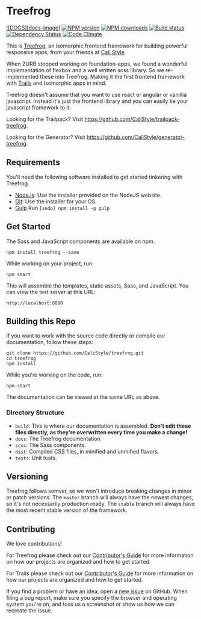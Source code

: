 # Treefrog
[![DOCS][docs-image]][doc-url]
[![NPM version][npm-image]][npm-url]
[![NPM downloads][npm-download]][npm-url]
[![Build status][ci-image]][ci-url]
[![Dependency Status][daviddm-image]][daviddm-url]
[![Code Climate][codeclimate-image]][codeclimate-url]

This is [Treefrog](https://treefrog.cali-style.com), an isomorphic frontend framework for building powerful responsive apps, from your friends at [Cali Style](https://cali-style.com).

When ZURB stopped working on foundation-apps, we found a wonderful implementation of flexbox and a well written scss library. So we re-implemented these into Treefrog. Making it the first frontend framework with [Trails](http://trailsjs.io) and Isomorphic apps in mind. 

Treefrog doesn't assume that you want to use react or angular or vanillia javascript.  Instead it's just the frontend library and you can easily tie your javascript framework to it.

Looking for the Trailpack?  Visit <https://github.com/CaliStyle/trailpack-treefrog>.

Looking for the Generator?  Visit <https://github.com/CaliStyle/generator-treefrog>.

## Requirements

You'll need the following software installed to get started tinkering with Treefrog.

  * [Node.js](http://nodejs.org): Use the installer provided on the NodeJS website.
  * [Git](http://git-scm.com/downloads): Use the installer for your OS.
  * [Gulp](http://gulpjs.com/) Run `[sudo] npm install -g gulp`

## Get Started

The Sass and JavaScript components are available on npm.
```
npm install treefrog --save
```

While working on your project, run:
```
npm start
```

This will assemble the templates, static assets, Sass, and JavaScript. You can view the test server at this URL:
```
http://localhost:8080
```

## Building this Repo

If you want to work with the source code directly or compile our documentation, follow these steps:
```
git clone https://github.com/CaliStyle/treefrog.git
cd treefrog
npm install
```

While you're working on the code, run:
```
npm start
```

The documentation can be viewed at the same URL as above.

### Directory Structure

* `build`: This is where our documentation is assembled. **Don't edit these files directly, as they're overwritten every time you make a change!**
* `docs`: The Treefrog documentation.
* `scss`: The Sass components.
* `dist`: Compiled CSS files, in minified and unmified flavors.
* `tests`: Unit tests.

## Versioning

Treefrog follows semver, so we won't introduce breaking changes in minor or patch versions. The `master` branch will always have the newest changes, so it's not necessarily production ready. The `stable` branch will always have the most recent stable version of the framework.

## Contributing

We love contributions!

For Treefrog please check out our [Contributor's Guide](https://github.com/CaliStyle/treefrog/blob/master/CONTRIBUTING.md) for more information on how our projects are organized and how to get started.

For Trails please check out our [Contributor's Guide](https://github.com/trailsjs/trails/blob/master/CONTRIBUTING.md) for more information on how our projects are organized and how to get started.

If you find a problem or have an idea, open a [new issue](https://github.com/CaliStyle/treefrog/issues) on GitHub. When filing a bug report, make sure you specify the browser and operating system you're on, and toss us a screenshot or show us how we can recreate the issue.

[doc-url]: http://treefrog.readthedocs.io/en/latest/?badge=latest
[npm-image]: https://img.shields.io/npm/v/treefrog.svg?style=flat-square
[npm-url]: https://npmjs.org/package/treefrog
[npm-download]: https://img.shields.io/npm/dt/treefrog.svg
[ci-image]: https://img.shields.io/travis/CaliStyle/treefrog/master.svg?style=flat-square
[ci-url]: https://travis-ci.org/CaliStyle/treefrog
[daviddm-image]: http://img.shields.io/david/CaliStyle/treefrog.svg?style=flat-square
[daviddm-url]: https://david-dm.org/CaliStyle/treefrog
[codeclimate-image]: https://img.shields.io/codeclimate/github/CaliStyle/treefrog.svg?style=flat-square
[codeclimate-url]: https://codeclimate.com/github/CaliStyle/treefrog
